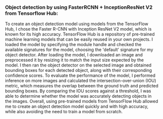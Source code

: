 <h3>Object detection by using FasterRCNN + InceptionResNet V2 from Tensorflow Hub:</h3>


To create an object detection model using models from the TensorFlow Hub, I chose the Faster R-CNN with Inception ResNet V2 model, which is known for its high accuracy. TensorFlow Hub is a repository of pre-trained machine learning models that can be easily reused in your own projects. I loaded the model by specifying the module handle and checked the available signatures for the model, choosing the 'default' signature for my object detector. After loading the model, I downloaded an image and preprocessed it by resizing it to match the input size expected by the model. I then ran the object detector on the selected image and obtained bounding boxes for each detected object, along with their corresponding confidence scores. To evaluate the performance of the model, I performed inference on more images and calculated the intersection-over-union (IOU) metric, which measures the overlap between the ground truth and predicted bounding boxes. By comparing the IOU scores against a threshold, I was able to determine whether the model was accurately detecting objects in the images. Overall, using pre-trained models from TensorFlow Hub allowed me to create an object detection model quickly and with high accuracy, while also avoiding the need to train a model from scratch.


